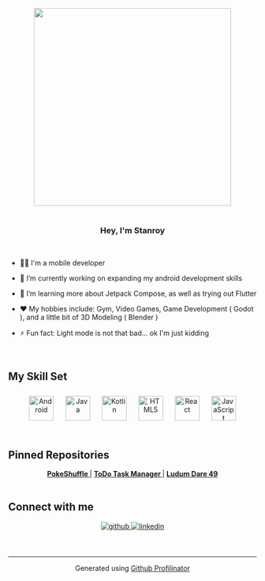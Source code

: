 <div align="center">
<img src="https://media.tenor.com/kwjdxUiw1JgAAAAC/android-meme.gif" align="center" width="400" />
</div>  
  
  <br/>  

### <div align="center">Hey, I'm Stanroy </div>  

<br/>  
  

- 👨‍💻 I'm a mobile developer

- 🔭 I’m currently working on expanding my android development skills  
  
- 🌱 I’m learning more about Jetpack Compose, as well as trying out Flutter
  
- ♥️ My hobbies include: Gym, Video Games, Game Development ( Godot ), and a little bit of 3D Modeling ( Blender )  
  
- ⚡ Fun fact: Light mode is not that bad... ok I'm just kidding  
  

<br/>  


## My Skill Set  
<tr><td valign="top" width="100%">

<div align="center">  
<img style="margin: 10px" src="https://profilinator.rishav.dev/skills-assets/android-original-wordmark.svg" alt="Android" height="50" />  
<img style="margin: 10px" src="https://profilinator.rishav.dev/skills-assets/java-original-wordmark.svg" alt="Java" height="50" />  
<img style="margin: 10px" src="https://profilinator.rishav.dev/skills-assets/kotlinlang-icon.svg" alt="Kotlin" height="50" />  
<img style="margin: 10px" src="https://profilinator.rishav.dev/skills-assets/html5-original-wordmark.svg" alt="HTML5" height="50" />  
<img style="margin: 10px" src="https://profilinator.rishav.dev/skills-assets/react-original-wordmark.svg" alt="React" height="50" />  
<img style="margin: 10px" src="https://profilinator.rishav.dev/skills-assets/javascript-original.svg" alt="JavaScript" height="50" />  
</div>




</td></tr>

<br/>  

## Pinned Repositories  
<tr><td valign="top" width="100%">
  
<div align="center">  
<!--   <a href="https://github.com/stanroy/doggo-facts"><b> Doggo Facts</b> </a> | -->
<!--   <a href="https://github.com/stanroy/weeb-peep"><b> WeebPeep </b> </a> | -->
  <a href="https://github.com/stanroy/PokeShuffle-Android-App"><b> PokeShuffle </b> </a> |
  <a href="https://github.com/stanroy/todo-task-manager"><b> ToDo Task Manager </b> </a> |
  <a href="https://github.com/stanroy/ld49-spanner-fever"><b> Ludum Dare 49 </b> </a>
  </div>
</td></tr>
  
<br />


## Connect with me  
<div align="center">
<a href="https://github.com/stanroy" target="_blank">
<img src=https://img.shields.io/badge/github-%2324292e.svg?&style=for-the-badge&logo=github&logoColor=white alt=github style="margin-bottom: 5px;" />
</a>
<a href="https://linkedin.com/in/stanroy4" target="_blank">
<img src=https://img.shields.io/badge/linkedin-%231E77B5.svg?&style=for-the-badge&logo=linkedin&logoColor=white alt=linkedin style="margin-bottom: 5px;" />
</a>  
</div>  
  


  

<br/>  


<br />

----
<div align="center">Generated using <a href="https://profilinator.rishav.dev/" target="_blank">Github Profilinator</a></div>

</p>
<!---
stanroy/stanroy is a ✨ special ✨ repository because its `README.md` (this file) appears on your GitHub profile.
You can click the Preview link to take a look at your changes.
--->
